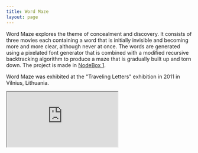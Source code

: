 ```yaml
---
title: Word Maze
layout: page
---
```

Word Maze explores the theme of concealment and discovery. It consists of three movies each containing a word that is initially invisible and becoming more and more clear, although never at once. The words are generated using a pixelated font generator that is combined with a modified recursive backtracking algorithm to produce a maze that is gradually built up and torn down. The project is made in <a href="https://www.nodebox.net/code/">NodeBox 1</a>.

Word Maze was exhibited at the "Traveling Letters" exhibition in 2011 in Vilnius, Lithuania.

<div class="embed-responsive embed-responsive-16by9">
  <iframe class="embed-responsive-item" src="https://www.youtube.com/embed/uibrM0c7j_g"></iframe>
</div>
